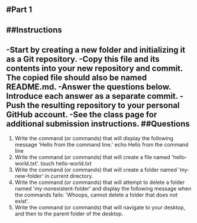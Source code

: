 #Part 1
---
##Instructions
---
-Start by creating a new folder and initializing it as a Git repository.
-Copy this file and its contents into your new repository and commit. The copied file should also be named README.md.
-Answer the questions below. Introduce each answer as a separate commit.
-Push the resulting repository to your personal GitHub account.
-See the class page for additional submission instructions.
##Questions
---
1. Write the command (or commands) that will display the following message 'Hello from the command line.'
echo Hello from the command line
2. Write the command (or commands) that will create a file named 'hello-world.txt'.
touch hello-world.txt
3. Write the command (or commands) that will create a folder named 'my-new-folder' in current directory.
4. Write the command (or commands) that will attempt to delete a folder named 'my-nonexistent-folder' and display the following message when the commands fails: 'Whoops, cannot delete a folder that does not exist'.
5. Write the command (or commands) that will navigate to your desktop, and then to the parent folder of the desktop.